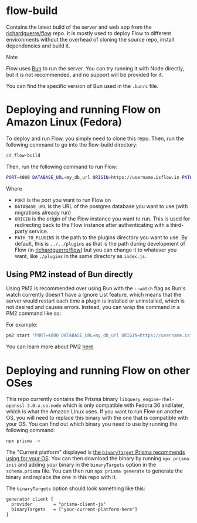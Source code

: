 # flow-build

Contains the latest build of the server and web app from the [richardguerre/flow](https://github.com/richardguerre/flow) repo. It is mostly used to deploy Flow to different environments without the overhead of cloning the source repo, install dependencies and build it.

> [!NOTE]
> Flow uses [Bun](https://bun.sh/docs/cli/run) to run the server. You can try running it with Node directly, but it is not recommended, and no support will be provided for it.
> 
> You can find the specific version of Bun used in the `.bunrc` file.

# Deploying and running Flow on Amazon Linux (Fedora)

To deploy and run Flow, you simply need to clone this repo. Then, run the following command to go into the flow-build directory:

```bash
cd flow-build
```

Then, run the following command to run Flow:

```bash
PORT=4000 DATABASE_URL=my_db_url ORIGIN=https://username.isflow.in PATH_TO_PLUGINS="/my/path/to/plugins" bun index.js
```

Where

- `PORT` is the port you want to run Flow on
- `DATABASE_URL` is the URL of the postgres database you want to use (with migrations already run)
- `ORIGIN` is the origin of the Flow instance you want to run. This is used for redirecting back to the Flow instance after authenticating with a third-party service.
- `PATH_TO_PLUGINS` is the path to the plugins directory you want to use. By default, this is `../../plugins` as that is the path during development of Flow (in [richardguerre/flow](https://github.com/richardguerre/flow)) but you can change it to whatever you want, like `./plugins` in the same directory as `index.js`.

## Using PM2 instead of Bun directly

Using PM2 is recommended over using Bun with the `--watch` flag as Bun's watch currently doesn't have a Ignore List feature, which means that the server would restart each time a plugin is installed or uninstalled, which is not desired and causes errors. Instead, you can wrap the command in a PM2 command like so:

For example:

```bash
pm2 start "PORT=4000 DATABASE_URL=my_db_url ORIGIN=https://username.isflow.in PATH_TO_PLUGINS=./my/path/to/plugins bun index.js"
```

You can learn more about PM2 [here](https://pm2.keymetrics.io/).

# Deploying and running Flow on other OSes

This repo currently contains the Prisma binary `libquery_engine-rhel-openssl-3.0.x.so.node` which is only compatible with Fedora 36 and later, which is what the Amazon Linux uses. If you want to run Flow on another OS, you will need to replace this binary with the one that is compatible with your OS. You can find out which binary you need to use by running the following command:

```bash
npx prisma -v
```

The "Current platform" displayed is [the `binaryTarget` Prisma recommends using for your OS](https://www.prisma.io/docs/reference/api-reference/prisma-schema-reference#binarytargets-options). You can then download the binary by running `npx prisma init` and adding your binary in the `binaryTargets` option in the `schema.prisma` file. You can then run `npx prisma generate` to generate the binary and replace the one in this repo with it.

The `binaryTargets` option should look something like this:

```prisma
generator client {
  provider        = "prisma-client-js"
  binaryTargets   = ["your-current-platform-here"]
}
```